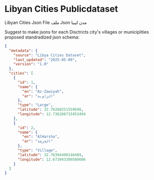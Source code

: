# Libyan Cities Publicdataset

Libyan Cities Json File
ملف Json مدن ليبيا

Suggest to make jsons for each Disctricts city's villages or municiplities
proposed standradized json schema:

```json
{
  "metadata": {
    "source": "Libya Cities Dataset",
    "last_updated": "2025-05-09",
    "version": "1.0"
  },
  "cities": [
    {
      "id": 1,
      "name": {
        "en": "Az-Zawiyah",
        "ar": "الزاوية"
      },
      "type": "Large",
      "latitude": 32.76260251559698,
      "longitude": 12.736266715453494
    },
    {
      "id": 2,
      "name": {
        "en": "AlHarsha",
        "ar": "الحرشة"
      },
      "type": "Village",
      "latitude": 32.76394490146489,
      "longitude": 12.673943389580606
    }
  ]
}
```
